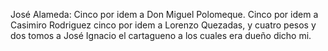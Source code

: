 José Alameda: Cinco por idem a Don Miguel Polomeque. Cinco por idem a Casimiro Rodriguez cinco por idem a Lorenzo Quezadas, y cuatro pesos y dos tomos a José Ignacio el cartagueno a los cuales era dueño dicho mi.